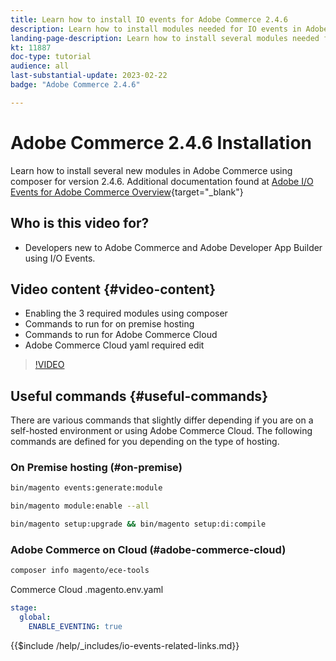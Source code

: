 ```yaml
---
title: Learn how to install IO events for Adobe Commerce 2.4.6
description: Learn how to install modules needed for IO events in Adobe Commerce 2.4.6 for use in Adobe Developer App Builder
landing-page-description: Learn how to install several modules needed for Adobe Commerce 2.4.6 using composer.  
kt: 11887
doc-type: tutorial
audience: all
last-substantial-update: 2023-02-22
badge: "Adobe Commerce 2.4.6"

---
```


# Adobe Commerce 2.4.6 Installation

Learn how to install several new modules in Adobe Commerce using composer for version 2.4.6. Additional documentation found at [Adobe I/O Events for Adobe Commerce Overview](https://developer.adobe.com/commerce/events/get-started/){target="_blank"}

## Who is this video for?

* Developers new to Adobe Commerce and Adobe Developer App Builder using I/O Events. 

## Video content {#video-content}

* Enabling the 3 required modules using composer
* Commands to run for on premise hosting
* Commands to run for Adobe Commerce Cloud
* Adobe Commerce Cloud yaml required edit

>[!VIDEO](https://video.tv.adobe.com/v/3415795)

## Useful commands {#useful-commands}

There are various commands that slightly differ depending if you are on a self-hosted environment or using Adobe Commerce Cloud.
The following commands are defined for you depending on the type of hosting. 

### On Premise hosting  (#on-premise)

```bash
bin/magento events:generate:module

bin/magento module:enable --all

bin/magento setup:upgrade && bin/magento setup:di:compile
```

### Adobe Commerce on Cloud (#adobe-commerce-cloud)

```bash
composer info magento/ece-tools
```

Commerce Cloud .magento.env.yaml

```yaml
stage:
  global:
    ENABLE_EVENTING: true
```

{{$include /help/_includes/io-events-related-links.md}}
